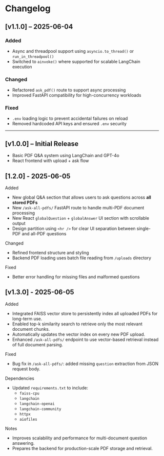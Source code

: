 # Changelog

## [v1.1.0] – 2025-06-04

### Added

- Async and threadpool support using `asyncio.to_thread()` or `run_in_threadpool()`
- Switched to `ainvoke()` where supported for scalable LangChain execution

### Changed

- Refactored `ask_pdf()` route to support async processing
- Improved FastAPI compatibility for high-concurrency workloads

### Fixed

- `.env` loading logic to prevent accidental failures on reload
- Removed hardcoded API keys and ensured `.env` security

---

## [v1.0.0] – Initial Release

- Basic PDF Q&A system using LangChain and GPT-4o
- React frontend with upload + ask flow

## [1.2.0] - 2025-06-05

Added

- New global Q&A section that allows users to ask questions across **all stored PDFs**
- New `/ask-all-pdfs/` FastAPI route to handle multi-PDF document processing
- New React `globalQuestion` + `globalAnswer` UI section with scrollable output
- Design partition using `<hr />` for clear UI separation between single-PDF and all-PDF questions

Changed

- Refined frontend structure and styling
- Backend PDF loading uses batch file reading from `/uploads` directory

Fixed

- Better error handling for missing files and malformed questions

## [v1.3.0] - 2025-06-05

Added

- Integrated FAISS vector store to persistently index all uploaded PDFs for long-term use.
- Enabled top-k similarity search to retrieve only the most relevant document chunks.
- Automatically updates the vector index on every new PDF upload.
- Enhanced `/ask-all-pdfs/` endpoint to use vector-based retrieval instead of full document parsing.

Fixed

- Bug fix in `/ask-all-pdfs/`: added missing `question` extraction from JSON request body.

Dependencies

- Updated `requirements.txt` to include:
  - `faiss-cpu`
  - `langchain`
  - `langchain-openai`
  - `langchain-community`
  - `httpx`
  - `aiofiles`

Notes

- Improves scalability and performance for multi-document question answering.
- Prepares the backend for production-scale PDF storage and retrieval.
